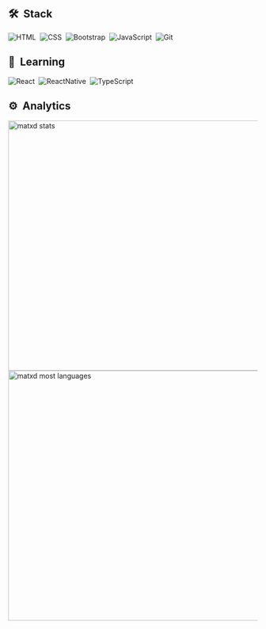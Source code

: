 ## 🛠 &nbsp;Stack

![HTML](https://img.shields.io/badge/HTML5-E34F26?style=for-the-badge&logo=html5&logoColor=white)&nbsp;
![CSS](https://img.shields.io/badge/CSS3-1572B6?style=for-the-badge&logo=css3&logoColor=white)&nbsp;
![Bootstrap](https://img.shields.io/badge/Bootstrap-563D7C?style=for-the-badge&logo=bootstrap&logoColor=white)&nbsp;
![JavaScript](https://img.shields.io/badge/JavaScript-323330?style=for-the-badge&logo=javascript&logoColor=F7DF1E)&nbsp;
![Git](https://img.shields.io/badge/Git-E34F26?style=for-the-badge&logo=git&logoColor=white)&nbsp;

## :memo: &nbsp;Learning

![React](https://img.shields.io/badge/React-323330?style=for-the-badge&logo=react&logoColor=61DAFB)&nbsp;
![ReactNative](https://img.shields.io/badge/React_Native-323330?style=for-the-badge&logo=react&logoColor=61DAFB)&nbsp;
![TypeScript](https://img.shields.io/badge/TypeScript-007ACC?style=for-the-badge&logo=typescript&logoColor=white)&nbsp;

## ⚙️ &nbsp;Analytics

<p align="left">
<img width="505em" src="https://github-readme-stats.vercel.app/api?username=matxd&show_icons=true&theme=nord" alt="matxd stats"/>
<img width="505em" src="https://github-readme-stats.vercel.app/api/top-langs/?username=matxd&layout=compact&theme=nord" alt="matxd most languages"/>
</p>

